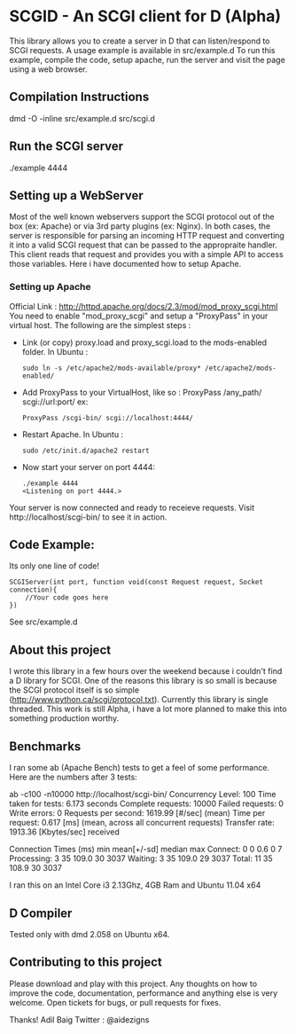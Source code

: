 # SCGID - An SCGI client for D (Alpha)
This library allows you to create a server in D that can listen/respond to SCGI requests. A usage example is available in src/example.d
To run this example, compile the code, setup apache, run the server and visit the page using a web browser.


## Compilation Instructions
dmd -O -inline src/example.d src/scgi.d

## Run the SCGI server
./example 4444

## Setting up a WebServer
Most of the well known webservers support the SCGI protocol out of the box (ex: Apache) or via 3rd party plugins (ex: Nginx). In both cases, the server is responsible for parsing an incoming HTTP request and converting it into a valid SCGI request that can be passed to the appropraite handler. This client reads that request and provides you with a simple API to access those variables. Here i have documented how to setup Apache.

### Setting up Apache
Official Link : http://httpd.apache.org/docs/2.3/mod/mod_proxy_scgi.html
You need to enable "mod_proxy_scgi" and setup a "ProxyPass" in your virtual host. The following are the simplest steps :

-	Link (or copy) proxy.load and proxy_scgi.load to the mods-enabled folder.
	In Ubuntu :	
	
		sudo ln -s /etc/apache2/mods-available/proxy* /etc/apache2/mods-enabled/
	
-	Add ProxyPass to your VirtualHost, like so :
	ProxyPass /any_path/ scgi://url:port/
	ex: 
	
		ProxyPass /scgi-bin/ scgi://localhost:4444/
	
- 	Restart Apache.
	In Ubuntu : 
	
		sudo /etc/init.d/apache2 restart
	
-	Now start your server on port 4444:

		./example 4444
		<Listening on port 4444.>

Your server is now connected and ready to receieve requests. Visit http://localhost/scgi-bin/ to see it in action.


## Code Example:
Its only one line of code!

	SCGIServer(int port, function void(const Request request, Socket connection){
		//Your code goes here
	})

See src/example.d


## About this project
I wrote this library in a few hours over the weekend because i couldn't find a D library for SCGI. One of the reasons this library is so small is because the SCGI protocol itself is so simple (http://www.python.ca/scgi/protocol.txt). Currently this library is single threaded.
This work is still Alpha, i have a lot more planned to make this into something production worthy.


## Benchmarks
I ran some ab (Apache Bench) tests to get a feel of some performance. Here are the numbers after 3 tests:

ab -c100 -n10000 http://localhost/scgi-bin/
Concurrency Level:      100
Time taken for tests:   6.173 seconds
Complete requests:      10000
Failed requests:        0
Write errors:           0
Requests per second:    1619.99 [#/sec] (mean)
Time per request:       0.617 [ms] (mean, across all concurrent requests)
Transfer rate:          1913.36 [Kbytes/sec] received

Connection Times (ms)
              min  mean[+/-sd] median   max
Connect:        0    0   0.6      0       7
Processing:     3   35 109.0     30    3037
Waiting:        3   35 109.0     29    3037
Total:         11   35 108.9     30    3037

I ran this on an Intel Core i3 2.13Ghz, 4GB Ram and Ubuntu 11.04 x64


## D Compiler
Tested only with dmd 2.058 on Ubuntu x64. 


## Contributing to this project
Please download and play with this project. Any thoughts on how to improve the code, documentation, performance and anything else is very welcome. 
Open tickets for bugs, or pull requests for fixes.


Thanks!
Adil Baig
Twitter : @aidezigns